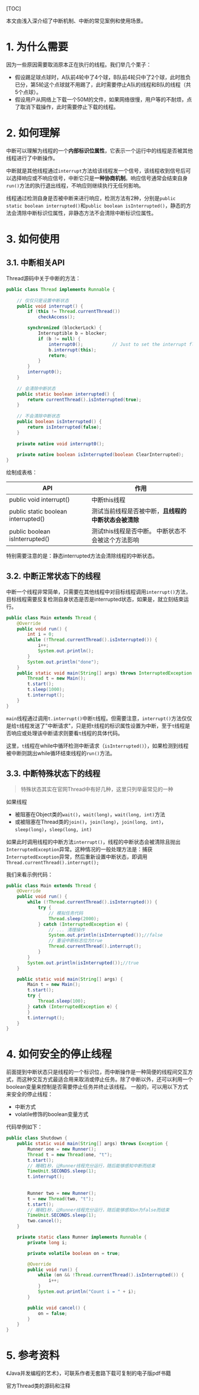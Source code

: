 [TOC]

本文由浅入深介绍了中断机制、中断的常见案例和使用场景。

# 1. 为什么需要

因为一些原因需要取消原本正在执行的线程。我们举几个栗子：

* 假设踢足球点球时，A队前4轮中了4个球，B队前4轮只中了2个球，此时胜负已分，第5轮这个点球就不用踢了，此时需要停止A队的线程和B队的线程（共5个点球）。
* 假设用户从网络上下载一个50M的文件，如果网络很慢，用户等的不耐烦，点了取消下载操作，此时需要停止下载的线程。

# 2. 如何理解

中断可以理解为线程的一个**内部标识位属性**，它表示一个运行中的线程是否被其他线程进行了中断操作。

中断就是其他线程通过`interrupt`方法给该线程发一个信号，该线程收到信号后可以选择响应或不响应信号，中断它只是**一种协商机制**。响应信号通常会结束自身`run()`方法的执行退出线程，不响应则继续执行无任何影响。

线程通过检测自身是否被中断来进行响应，检测方法有2种，分别是`public static boolean interrupted()`和`public boolean isInterrupted()`，静态的方法会清除中断标识位属性，非静态方法不会清除中断标识位属性。

# 3. 如何使用

## 3.1. 中断相关API

Thread源码中关于中断的方法：

```java
public class Thread implements Runnable {
    
    // 仅仅只是设置中断状态
    public void interrupt() {
        if (this != Thread.currentThread())
            checkAccess();

        synchronized (blockerLock) {
            Interruptible b = blocker;
            if (b != null) {
                interrupt0();           // Just to set the interrupt flag
                b.interrupt(this);
                return;
            }
        }
        interrupt0();
    }
    
	// 会清除中断状态
	public static boolean interrupted() {
		return currentThread().isInterrupted(true);
	}
    
	// 不会清除中断状态
	public boolean isInterrupted() {
		return isInterrupted(false);
	}
    
    private native void interrupt0();
    
    private native boolean isInterrupted(boolean ClearInterrupted);
}
```

绘制成表格：

| API                                 | 作用                                                 |
| ----------------------------------- | ---------------------------------------------------- |
| public void interrupt()             | 中断this线程                                         |
| public static boolean interrupted() | 测试当前线程是否被中断，**且线程的中断状态会被清除** |
| public boolean isInterrupted()      | 测试this线程是否中断。 中断状态不会被这个方法影响    |

特别需要注意的是：静态interrupted方法会清除线程的中断状态。

## 3.2. 中断正常状态下的线程

中断一个线程非常简单，只需要在其他线程中对目标线程调用`interrupt()`方法，目标线程需要反复检测自身状态是否是interrupted状态，如果是，就立刻结束运行。

```java
public class Main extends Thread {
    @Override
    public void run() {
        int i = 0;
        while (!Thread.currentThread().isInterrupted()) {
            i++;
            System.out.println();
        }
        System.out.println("done");
    }
    public static void main(String[] args) throws InterruptedException {
        Thread t = new Main();
        t.start();
        t.sleep(1000);
        t.interrupt();
    }
}
```

`main`线程通过调用`t.interrupt()`中断`t`线程。但需要注意，`interrupt()`方法仅仅是给`t`线程发送了"中断请求"，只是把`t`线程的标识属性设置为中断，至于`t`线程是否响应或处理该中断请求则要看`t`线程的具体代码。

这里，`t`线程在while中循环检测中断请求（`isInterrupted()`），如果检测到线程被中断则跳出while循环结束线程的`run()`方法。

## 3.3. 中断特殊状态下的线程

> 特殊状态其实在官网Thread中有好几种，这里只列举最常见的一种

如果线程

* 被阻塞在Object类的`wait()`，`wait(long)`，`wait(long, int)`方法
* 或被阻塞在Thread类的`join()`，`join(long)`，`join(long, int)`，`sleep(long)`，`sleep(long, int)`

如果此时调用线程的中断方法`interrupt()`，线程的中断状态会被清除且抛出`InterruptedException`异常。这种情况的一般处理方法是：捕获`InterruptedException`异常，然后重新设置中断状态，即调用`Thread.currentThread().interrupt();`

我们来看示例代码：

```java
public class Main extends Thread {
    @Override
    public void run() {
        while (!Thread.currentThread().isInterrupted()) {
            try {
                // 模拟任务代码
                Thread.sleep(2000);
            } catch (InterruptedException e) {
                // ... 清理操作
                System.out.println(isInterrupted());//false
                // 重设中断标志位为true
                Thread.currentThread().interrupt();
            }
        }
        System.out.println(isInterrupted());//true
    }

    public static void main(String[] args) {
        Main t = new Main();
        t.start();
        try {
            Thread.sleep(100);
        } catch (InterruptedException e) {
        }
        t.interrupt();
    }
}
```

# 4. 如何安全的停止线程

前面提到中断状态只是线程的一个标识位，而中断操作是一种简便的线程间交互方式，而这种交互方式最适合用来取消或停止任务。除了中断以外，还可以利用一个boolean变量来控制是否需要停止任务并终止该线程。 一般的，可以用以下方式来安全的停止线程：

* 中断方式
* volatile修饰的boolean变量方式

代码举例如下：

```java
public class Shutdown {
	public static void main(String[] args) throws Exception {
		Runner one = new Runner();
		Thread t = new Thread(one, "t");
		t.start();
		// 睡眠1秒，让Runner线程充分运行，随后能够感知中断而结束
		TimeUnit.SECONDS.sleep(1);
		t.interrupt();
        
        
		Runner two = new Runner();
		t = new Thread(two, "t");
		t.start();
		// 睡眠1秒，让Runner线程充分运行，随后能够感知on为false而结束
		TimeUnit.SECONDS.sleep(1);
		two.cancel();
	}

	private static class Runner implements Runnable {
		private long i;

		private volatile boolean on = true;

		@Override
		public void run() {
			while (on && !Thread.currentThread().isInterrupted()) {
				i++;
			}
			System.out.println("Count i = " + i);
		}

		public void cancel() {
			on = false;
		}
	}
}
```

# 5. 参考资料

《Java并发编程的艺术》，可联系作者无套路下载可复制的电子版pdf书籍

官方Thread类的源码和注释